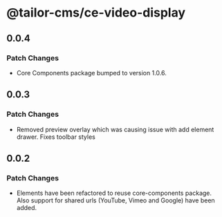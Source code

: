 # @tailor-cms/ce-video-display

## 0.0.4

### Patch Changes

- Core Components package bumped to version 1.0.6.

## 0.0.3

### Patch Changes

- Removed preview overlay which was causing issue with add element drawer. Fixes toolbar styles

## 0.0.2

### Patch Changes

- Elements have been refactored to reuse core-components package. Also support for shared urls (YouTube, Vimeo and Google) have been added.
